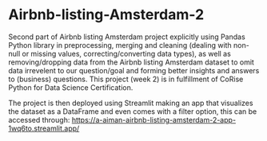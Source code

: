 # Airbnb-listing-Amsterdam-2
Second part of Airbnb listing Amsterdam project explicitly using Pandas Python library 
in preprocessing, merging and cleaning (dealing with non-null or missing values, correcting/converting data types), 
as well as removing/dropping data from the Airbnb listing Amsterdam dataset to omit data irrevelent to our question/goal
and forming better insights and answers to (business) questions.
This project (week 2) is in fulfillment of CoRise Python for Data Science Certification.

The project is then deployed using Streamlit making an app that visualizes the dataset as a DataFrame and even comes with a filter option,
this can be accessed through: 
https://a-aiman-airbnb-listing-amsterdam-2-app-1wq6to.streamlit.app/

